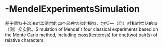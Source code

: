 # -MendelExperimentsSimulation
基于蒙特卡洛法对孟德尔的四个经典实验的模拟，包括一（两）对相对性状的杂（测）交实验。Simulation of Mendel's four classical experiments based on the Monte Carlo method, including cross(testcross) for one(two) pair(s) of relative characters.
